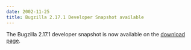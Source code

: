 ```yaml
---
date: 2002-11-25
title: Bugzilla 2.17.1 Developer Snapshot available
---
```


The Bugzilla 2.17.1 developer snapshot is now available on the [download page](../download/).

